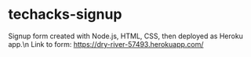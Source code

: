 # techacks-signup
Signup form created with Node.js, HTML, CSS, then deployed as Heroku app.\n
Link to form: https://dry-river-57493.herokuapp.com/
